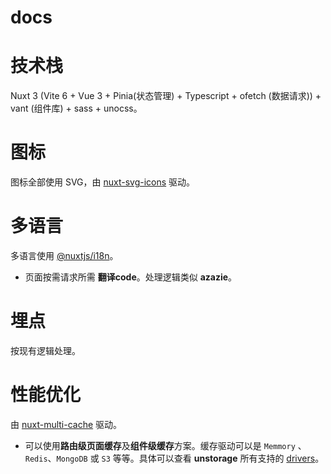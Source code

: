 # docs

# 技术栈

Nuxt 3 (Vite 6 + Vue 3 + Pinia(状态管理) + Typescript + ofetch (数据请求)) + vant (组件库) + sass + unocss。

# 图标

图标全部使用 SVG，由 [nuxt-svg-icons](https://github.com/yisibell/nuxt-svg-icons) 驱动。

# 多语言

多语言使用 [@nuxtjs/i18n](https://github.com/nuxt-modules/i18n)。

- 页面按需请求所需 **翻译code**。处理逻辑类似 **azazie**。

# 埋点

按现有逻辑处理。

# 性能优化

由 [nuxt-multi-cache](https://nuxt-multi-cache.dulnan.net/overview/introduction) 驱动。

- 可以使用**路由级页面缓存**及**组件级缓存**方案。缓存驱动可以是 `Memmory` 、`Redis`、`MongoDB` 或 `S3` 等等。具体可以查看 **unstorage** 所有支持的 [drivers](https://unstorage.unjs.io/drivers)。
   
